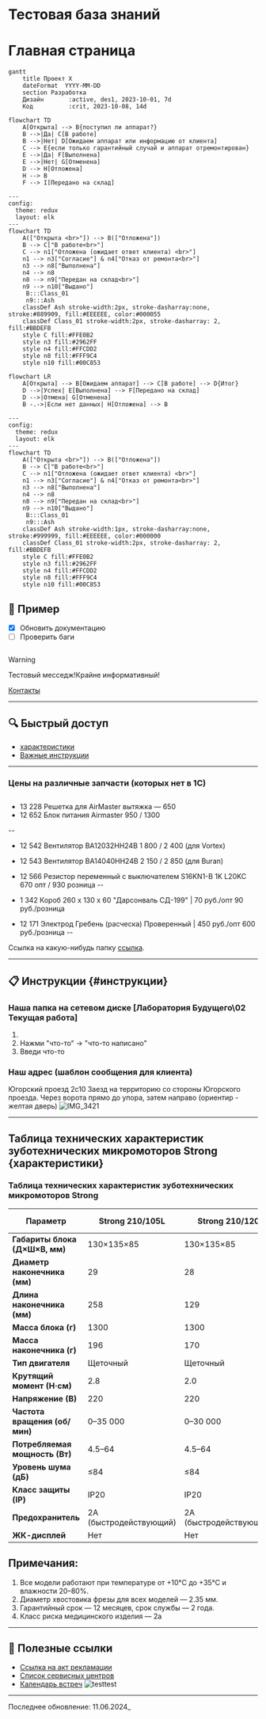 #  Тестовая база знаний

#  Главная страница
```mermaid
gantt
    title Проект X
    dateFormat  YYYY-MM-DD
    section Разработка
    Дизайн       :active, des1, 2023-10-01, 7d
    Код          :crit, 2023-10-08, 14d
```
```mermaid
flowchart TD
    A[Открыта] --> B{поступил ли аппарат?}
    B -->|Да| C[В работе]
    B -->|Нет| D[Ожидаем аппарат или информацию от клиента]
    C --> E{если только гарантийный случай и аппарат отремонтирован}
    E -->|Да| F[Выполнена]
    E -->|Нет| G[Отменена]
    D --> H[Отложена]
    H --> B
    F --> I[Передано на склад]
```
```mermaid
---
config:
  theme: redux
  layout: elk
---
flowchart TD
    A(["Открыта <br>"]) --> B(["Отложена"])
    B --> C["В работе<br>"]
    C --> n1["Отложена (ожидает ответ клиента) <br>"]
    n1 --> n3["Согласие"] & n4["Отказ от ремонта<br>"]
    n3 --> n8["Выполнена"]
    n4 --> n8
    n8 --> n9["Передан на склад<br>"]
    n9 --> n10["Выдано"]
     B:::Class_01
     n9:::Ash
    classDef Ash stroke-width:2px, stroke-dasharray:none, stroke:#889909, fill:#EEEEEE, color:#000055
    classDef Class_01 stroke-width:2px, stroke-dasharray: 2, fill:#BBDEFB
    style C fill:#FFE0B2
    style n3 fill:#2962FF
    style n4 fill:#FFCDD2
    style n8 fill:#FFF9C4
    style n10 fill:#00C853
```
```mermaid
flowchart LR
    A[Открыта] --> B[Ожидаем аппарат] --> C[В работе] --> D{Итог}
    D -->|Успех| E[Выполнена] --> F[Передано на склад]
    D -->|Отмена| G[Отменена]
    B -.->|Если нет данных| H[Отложена] --> B
```
```mermaid
---
config:
  theme: redux
  layout: elk
---
flowchart TD
    A(["Открыта <br>"]) --> B(["Отложена"])
    B --> C["В работе<br>"]
    C --> n1["Отложена (ожидает ответ клиента) <br>"]
    n1 --> n3["Согласие"] & n4["Отказ от ремонта<br>"]
    n3 --> n8["Выполнена"]
    n4 --> n8
    n8 --> n9["Передан на склад<br>"]
    n9 --> n10["Выдано"]
     B:::Class_01
     n9:::Ash
    classDef Ash stroke-width:1px, stroke-dasharray:none, stroke:#999999, fill:#EEEEEE, color:#000000
    classDef Class_01 stroke-width:2px, stroke-dasharray: 2, fill:#BBDEFB
    style C fill:#FFE0B2
    style n3 fill:#2962FF
    style n4 fill:#FFCDD2
    style n8 fill:#FFF9C4
    style n10 fill:#00C853
```

## 📅 Пример
- [x] Обновить документацию  
- [ ] Проверить баги  

```mermaid

```
> [!WARNING]  
> Тестовый месседж!Крайне информативный!

[Контакты](/Contacts)

---

## 🔍 Быстрый доступ
- [характеристики](#характеристики)
- [Важные инструкции](#инструкции)

---



### Цены на различные запчасти (которых нет в 1С)
##
- 13 228 Решетка для AirMaster вытяжка — 650
- 12 652 Блок питания Airmaster 	 950 / 1300 

-- 

- 12 542  Вентилятор BA12032HH24B           1 800  /  2 400   (для Vortex)
- 12 543  Вентилятор BA14040HH24B           2 150  /   2 850   (для Buran) 

- 12 566 Резистор переменный с выключателем S16KN1-B 1K L20KC 	670 опт / 930 розница
--
- 1 342 Короб  260 х 130 х 60  "Дарсонваль СД-199"    |   70 руб./опт 	90 руб./розница  
- 12 171	Электрод Гребень (расческа) Проверенный     | 	450 руб./опт 	600 руб./розница
--

Ссылка на какую-нибудь папку [ссылка](https://drive.google.com/...).

---

## 📋 Инструкции {#инструкции}
### Наша папка на сетевом диске [Лаборатория Будущего\02 Текущая работа]
1. 
2. Нажми "что-то" → "что-то написано"
3. Введи что-то

### Наш адрес (шаблон сообщения для клиента)
Югорский проезд 2с10
Заезд на территорию со стороны Югорского проезда.
Через ворота прямо до упора, затем направо (ориентир - желтая дверь)
![IMG_3421](https://github.com/user-attachments/assets/d8696a7e-caff-48fb-b75d-90c6b7dc42d9)

---

## Таблица технических характеристик зуботехнических микромоторов Strong {характеристики}
### Таблица технических характеристик зуботехнических микромоторов Strong

| **Параметр**                     | **Strong 210/105L**       | **Strong 210/120**       | **Strong 210/107II**     | **Strong 211/H400RU**    | **Strong 211/H400RU Black Edition** | **Strong One/H350RU**    | **Strong Brillian B100/H100** | **Strong Brillian B100/H120** |
|----------------------------------|---------------------------|--------------------------|--------------------------|--------------------------|-------------------------------------|--------------------------|-------------------------------|-------------------------------|
| **Габариты блока (Д×Ш×В, мм)**  | 130×135×85               | 130×135×85              | 130×135×85              | 138×130×83              | 138×130×83                         | 107×152×72              | 116×103.7×74                 | 116×103.7×74                 |
| **Диаметр наконечника (мм)**     | 29                       | 28                      | 27                      | 28                      | 28                                  | 29                      | 19.8                         | 28                          |
| **Длина наконечника (мм)**       | 258                      | 129                     | 146                     | 158                     | 158                                 | 153                     | 118.1                        | 129.4                       |
| **Масса блока (г)**             | 1300                     | 1300                    | 1300                    | 1300                    | 1300                                | 1050                    | 430                          | 430                         |
| **Масса наконечника (г)**       | 196                      | 170                     | 196                     | 233                     | 233                                 | 184                     | 143                          | 162                         |
| **Тип двигателя**               | Щеточный                 | Щеточный                | Щеточный                | Щеточный                | Щеточный                           | Щеточный                | Щеточный                     | Щеточный                    |
| **Крутящий момент (Н·см)**      | 2.8                      | 2.0                     | 3.0                     | 4.0                     | 4.0                                 | 3.0                     | 3.0                          | 3.0                         |
| **Напряжение (В)**              | 220                      | 220                     | 220                     | 220                     | 220                                 | 220                     | 220                          | 220                         |
| **Частота вращения (об/мин)**   | 0–35 000                 | 0–30 000                | 0–35 000                | 0–37 000                | 0–37 000                           | 0–40 000                | 0–30 000                     | 0–30 000                    |
| **Потребляемая мощность (Вт)**  | 4.5–64                   | 4.5–64                  | 4.5–64                  | 4.5–64                  | 4.5–64                             | 4.5–64                  | 1–50 (64)                    | 1–50 (64)                   |
| **Уровень шума (дБ)**           | ≤84                      | ≤84                     | ≤84                     | ≤84                     | ≤84                                | ≤84                     | ≤84                          | ≤84                         |
| **Класс защиты (IP)**           | IP20                     | IP20                    | IP20                    | IP20                    | IP20                               | IP20                    | IP20                         | IP20                        |
| **Предохранитель**              | 2A (быстродействующий)   | 2A (быстродействующий)  | 2A (быстродействующий)  | N2AL (быстродействующий)| N2AL (быстродействующий)           | 2A (быстродействующий)  | 3.15A (с задержкой)          | 3.15A (с задержкой)         |
| **ЖК-дисплей**                  | Нет                      | Нет                     | Нет                     | Нет                     | Нет                                | Нет                     | Да (2")                      | Да (2")                     |

## Примечания:
1. Все модели работают при температуре от +10°C до +35°C и влажности 20–80%.
2. Диаметр хвостовика фрезы для всех моделей — 2.35 мм.
3. Гарантийный срок — 12 месяцев, срок службы — 2 года.
4. Класс риска медицинского изделия — 2a

---

## 🔗 Полезные ссылки
- [Ссылка на акт рекламации](https://www.emscorp.ru/upload/iblock/b2a/EMS_akt_reklamacii_2024.pdf)
- [Список сервисных центров](https://www.emscorp.ru/services/service/)
- [Календарь встреч](https://calendar.google.com/...)
![testtest](https://stankolab.ru/wp-content/uploads/2025/03/DSC_7407-копия.jpg)
---


Последнее обновление: 11.06.2024_
